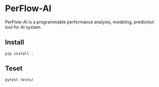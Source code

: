 # PerFlow-AI
PerFlow-AI is a programmable performance analysis, modeling, prediction tool for AI system.

## Install
```
pip install .
```

## Teset
```
pytest tests/
```
